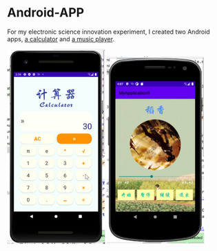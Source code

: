# Android-APP
For my electronic science innovation experiment, I created two Android apps, [a calculator](https://github.com/Wendy-Ying/Android-APP/tree/main/MyApplication3) and [a music player](https://github.com/Wendy-Ying/Android-APP/tree/main/MyApplication9).

<p float="left">
  <img src="https://github.com/Wendy-Ying/Android-APP/blob/main/%E8%AE%A1%E7%AE%97%E5%99%A8.png" width="45%" />
  <img src="https://github.com/Wendy-Ying/Android-APP/blob/main/%E9%9F%B3%E4%B9%90%E6%92%AD%E6%94%BE%E5%99%A8.png" width="45%" />
</p>
